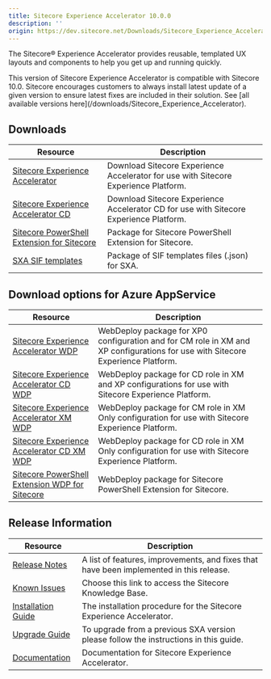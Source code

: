 ```yaml
---
title: Sitecore Experience Accelerator 10.0.0
description: ''
origin: https://dev.sitecore.net/Downloads/Sitecore_Experience_Accelerator/10x/Sitecore_Experience_Accelerator_1000
---
```


The Sitecore® Experience Accelerator provides reusable, templated UX layouts and components to help you get up and running quickly.

  <Alert variant='warning' mb={4}>
    <AlertIcon />
    This version of Sitecore Experience Accelerator is compatible with Sitecore 10.0.
  </Alert>
  
  <Alert variant='warning' mb={4}>
    <AlertIcon />
    Sitecore encourages customers to always install latest update of a given version to ensure latest fixes are included in their solution. See [all available versions here](/downloads/Sitecore_Experience_Accelerator).
  </Alert>
  

## Downloads

 | Resource | Description |
 | --- | --- |
 | [Sitecore Experience Accelerator](https://scdp.blob.core.windows.net/downloads/Sitecore%20Experience%20Accelerator/10x/Sitecore%20Experience%20Accelerator%201000/Secure/ZIP/Sitecore%20Experience%20Accelerator%2010.0.0.3138.zip) | Download Sitecore Experience Accelerator for use with Sitecore Experience Platform. |
 | [Sitecore Experience Accelerator CD](https://scdp.blob.core.windows.net/downloads/Sitecore%20Experience%20Accelerator/10x/Sitecore%20Experience%20Accelerator%201000/Secure/ZIP/Sitecore%20Experience%20Accelerator%2010.0.0.3138%20CD.zip) | Download Sitecore Experience Accelerator CD for use with Sitecore Experience Platform. |
 | [Sitecore PowerShell Extension for Sitecore](https://scdp.blob.core.windows.net/downloads/Sitecore%20Experience%20Accelerator/10x/Sitecore%20Experience%20Accelerator%201000/Secure/ZIP/Sitecore.PowerShell.Extensions-6.1.1.zip) | Package for Sitecore PowerShell Extension for Sitecore. |
 | [SXA SIF templates](https://scdp.blob.core.windows.net/downloads/Sitecore%20Experience%20Accelerator/10x/Sitecore%20Experience%20Accelerator%201000/Secure/ZIP/SXA_SIF_Templates_10.0.0.zip) | Package of SIF templates files (.json) for SXA. |

## Download options for Azure AppService

 | Resource | Description |
 | --- | --- |
 | [Sitecore Experience Accelerator WDP](https://scdp.blob.core.windows.net/downloads/Sitecore%20Experience%20Accelerator/10x/Sitecore%20Experience%20Accelerator%201000/Secure/WDP/Sitecore%20Experience%20Accelerator%2010.0.0.3138.scwdp.zip) | WebDeploy package for XP0 configuration and for CM role in XM and XP configurations for use with Sitecore Experience Platform. |
 | [Sitecore Experience Accelerator CD WDP](https://scdp.blob.core.windows.net/downloads/Sitecore%20Experience%20Accelerator/10x/Sitecore%20Experience%20Accelerator%201000/Secure/WDP/Sitecore%20Experience%20Accelerator%2010.0.0.3138%20CD.scwdp.zip) | WebDeploy package for CD role in XM and XP configurations for use with Sitecore Experience Platform. |
 | [Sitecore Experience Accelerator XM WDP](https://scdp.blob.core.windows.net/downloads/Sitecore%20Experience%20Accelerator/10x/Sitecore%20Experience%20Accelerator%201000/Secure/WDP/Sitecore%20Experience%20Accelerator%20XM%2010.0.0.3138.scwdp.zip) | WebDeploy package for CM role in XM Only configuration for use with Sitecore Experience Platform. |
 | [Sitecore Experience Accelerator CD XM WDP](https://scdp.blob.core.windows.net/downloads/Sitecore%20Experience%20Accelerator/10x/Sitecore%20Experience%20Accelerator%201000/Secure/WDP/Sitecore%20Experience%20Accelerator%20XM%2010.0.0.3138%20CD.scwdp.zip) | WebDeploy package for CD role in XM Only configuration for use with Sitecore Experience Platform. |
 | [Sitecore PowerShell Extension WDP for Sitecore](https://scdp.blob.core.windows.net/downloads/Sitecore%20Experience%20Accelerator/10x/Sitecore%20Experience%20Accelerator%201000/Secure/WDP/Sitecore.PowerShell.Extensions-6.1.1.scwdp.zip) | WebDeploy package for Sitecore PowerShell Extension for Sitecore. |

## Release Information

 | Resource | Description |
 | --- | --- |
 | [Release Notes](/downloads/Sitecore_Experience_Accelerator/10x/Sitecore_Experience_Accelerator_1000/Release_Notes) | A list of features, improvements, and fixes that have been implemented in this release. |
 | [Known Issues](https://kb.sitecore.net/articles/196733) | Choose this link to access the Sitecore Knowledge Base. |
 | [Installation Guide](https://scdp.blob.core.windows.net/downloads/Sitecore%20Experience%20Accelerator/10x/Sitecore%20Experience%20Accelerator%201000/Secure/SXA-10-Installation-Guide.pdf) | The installation procedure for the Sitecore Experience Accelerator. |
 | [Upgrade Guide](https://scdp.blob.core.windows.net/downloads/Sitecore%20Experience%20Accelerator/10x/Sitecore%20Experience%20Accelerator%201000/Secure/SXA-10-Upgrade-Guide.pdf) | To upgrade from a previous SXA version please follow the instructions in this guide. |
 | [Documentation](https://doc.sitecore.com/developers/sxa/100/sitecore-experience-accelerator/en/index-en.html) | Documentation for Sitecore Experience Accelerator. |